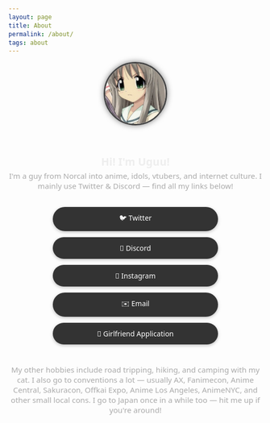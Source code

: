 ```yaml
---
layout: page
title: About
permalink: /about/
tags: about
---
```


<div style="text-align: center; font-family: 'Segoe UI', Tahoma, Geneva, Verdana, sans-serif; color: #ddd;">

<img src="https://raw.githubusercontent.com/moememes/moememes.github.io/refs/heads/master/52180.jpg" alt="Profile Picture" style="border-radius: 50%; border: 3px solid #444; box-shadow: 0 0 12px rgba(0, 0, 0, 0.5); width: 120px; height: 120px; object-fit: cover; margin-bottom: 1.5rem;" />

<h2 style="margin-bottom: 0.25rem; color: #eee;">Hi! I'm Uguu!</h2>

<p style="max-width: 600px; margin: 0 auto; font-size: 0.95rem; color: #aaa;">
I'm a guy from Norcal into anime, idols, vtubers, and internet culture. I mainly use Twitter & Discord — find all my links below!
</p>

<div style="margin-top: 2rem; display: flex; flex-direction: column; gap: 12px; align-items: center;">

  <a href="https://twitter.com/removeanime" target="_blank" style="background-color: #333; color: #fff; padding: 12px 24px; border-radius: 999px; text-decoration: none; font-weight: 500; box-shadow: 0 2px 6px rgba(0,0,0,0.25); width: 80%; max-width: 280px;">
    🐦 Twitter
  </a>

  <a href="https://discordapp.com/users/142198382532755456" target="_blank" style="background-color: #333; color: #fff; padding: 12px 24px; border-radius: 999px; text-decoration: none; font-weight: 500; box-shadow: 0 2px 6px rgba(0,0,0,0.25); width: 80%; max-width: 280px;">
    💬 Discord
  </a>

  <a href="https://instagram.com/yangliu239" target="_blank" style="background-color: #333; color: #fff; padding: 12px 24px; border-radius: 999px; text-decoration: none; font-weight: 500; box-shadow: 0 2px 6px rgba(0,0,0,0.25); width: 80%; max-width: 280px;">
    📸 Instagram
  </a>

  <a href="mailto:uguutera@gmail.com" style="background-color: #333; color: #fff; padding: 12px 24px; border-radius: 999px; text-decoration: none; font-weight: 500; box-shadow: 0 2px 6px rgba(0,0,0,0.25); width: 80%; max-width: 280px;">
    ✉️ Email
  </a>

  <a href="https://docs.google.com/forms/d/1hNmdFJyaf1n63h8Npyi1tAQzLXVJndm37VvKbW-MZgE/edit" target="_blank" style="background-color: #333; color: #fff; padding: 12px 24px; border-radius: 999px; text-decoration: none; font-weight: 500; box-shadow: 0 2px 6px rgba(0,0,0,0.25); width: 80%; max-width: 280px;">
    💖 Girlfriend Application
  </a>

</div>

<p style="max-width: 600px; margin: 2.5rem auto 0; font-size: 0.95rem; color: #aaa;">
My other hobbies include road tripping, hiking, and camping with my cat. I also go to conventions a lot — usually AX, Fanimecon, Anime Central, Sakuracon, Offkai Expo, Anime Los Angeles, AnimeNYC, and other small local cons. I go to Japan once in a while too — hit me up if you're around!
</p>

</div>
